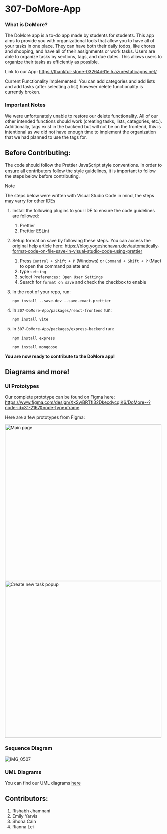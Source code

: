 # 307-DoMore-App

### What is DoMore? ###

The DoMore app is a to-do app made by students for students. This app aims to provide you with organizational tools that allow you to have all of your tasks in one place. They can have both their daily todos, like chores and shopping, and have all of their assignments or work tasks. Users are able to organize tasks by sections, tags, and due dates. This allows users to organize their tasks as efficiently as possible. 

Link to our App: https://thankful-stone-03264d61e.5.azurestaticapps.net/

Current Functionality Implemented: You can add categories and add lists and add tasks (after selecting a list) however delete functionality is currently broken.
### Important Notes ###

We were unfortunately unable to restore our delete functionality. All of our other intended functions should work (creating tasks, lists, categories, etc.). Additionally, tags exist in the backend but will not be on the frontend, this is intentional as we did not have enough time to implement the organization that we had planned to use the tags for.

## Before Contributing: ##
The code should follow the Prettier JavaScript style conventions. In order to ensure all contributors follow the style guidelines, it is important to follow the steps below before contributing. 

>[!NOTE]
>The steps below were written with Visual Studio Code in mind, the steps may varry for other IDEs

1. Install the following plugins to your IDE to ensure the code guidelines are followed:
   1. Prettier
   2. Prettier ESLint
  
2. Setup format on save by following these steps. You can access the original help article here: https://blog.yogeshchavan.dev/automatically-format-code-on-file-save-in-visual-studio-code-using-prettier
   1. Press `Control + Shift + P` (Windows) or `Command + Shift + P` (Mac) to open the command palette and
   2. type `setting`
   3. select `Preferences: Open User Settings` 
   4. Search for `format on save` and check the checkbox to enable
3. In the root of your repo, run:

    `npm install --save-dev --save-exact-prettier`
4. In `307-DoMore-App/packages/react-frontend` run:

   `npm install vite`
5. In `307-DoMore-App/packages/express-backend` run:

   `npm install express`

   `npm install mongoose`

**You are now ready to contribute to the DoMore app!**

## Diagrams and more! ##
### UI Prototypes ###

Our complete prototype can be found on Figma here: https://www.figma.com/design/XkSwBRTfl32DkecdycqiK6/DoMore--?node-id=31-2167&node-type=frame

Here are a few prototypes from Figma:

<img src="https://github.com/user-attachments/assets/a9171c7e-1ae4-4544-aba1-6d1e9481c03c" alt="Main page" width="500"/>
<img src="https://github.com/user-attachments/assets/276bd41b-2edf-4c07-b6a1-146553b6e80a" alt="Create new task popup" width="500"/>

### Sequence Diagram ###
![IMG_0507](https://github.com/user-attachments/assets/f9383d1b-fea3-46f0-a40c-85918a1e235f)

### UML Diagrams ###
You can find our UML diagrams [here](UML.md)

## Contributors: ##
1. Rishabh Jhamnani
2. Emily Yarvis
3. Shona Cain
4. Rianna Lei


